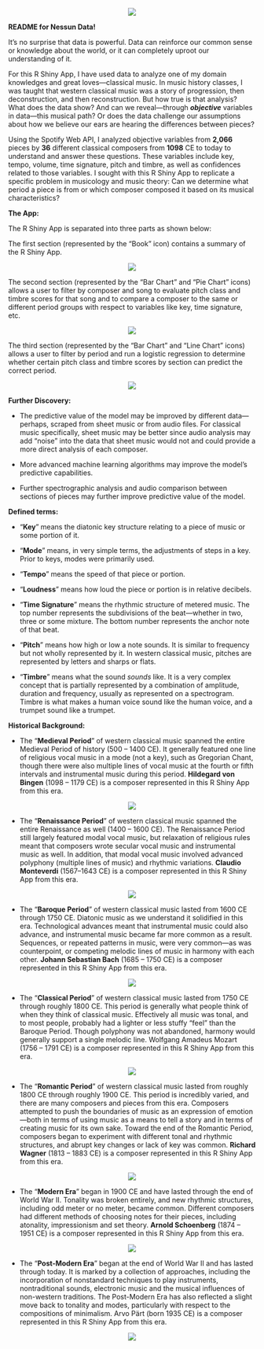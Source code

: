 <p align = "center">
    <img src = "https://user-images.githubusercontent.com/86251317/149637326-21825033-6ea4-429b-903b-a0560e10e49b.png" />
</p>

**README for Nessun Data!**

It’s no surprise that data is powerful. Data can reinforce our common sense or knowledge about the world, or it can completely uproot our understanding of it.

For this R Shiny App, I have used data to analyze one of my domain knowledges and great loves—classical music. In music history classes, I was taught that western classical music was a story of progression, then deconstruction, and then reconstruction. But how true is that analysis? What does the data show? And can we reveal—through ***objective*** variables in data—this musical path? Or does the data challenge our assumptions about how we believe our ears are hearing the differences between pieces?

Using the Spotify Web API, I analyzed objective variables from **2,066** pieces by **36** different classical composers from **1098** CE to today to understand and answer these questions. These variables include key, tempo, volume, time signature, pitch and timbre, as well as confidences related to those variables. I sought with this R Shiny App to replicate a specific problem in musicology and music theory: Can we determine what period a piece is from or which composer composed it based on its musical characteristics?

**The App:**

The R Shiny App is separated into three parts as shown below:

The first section (represented by the “Book” icon) contains a summary of the R Shiny App.

<p align = "center">
    <img src = "https://user-images.githubusercontent.com/86251317/149637565-1bc7ca7c-4b15-4ac8-9b68-cbeec3bb1943.png" />
</p>

The second section (represented by the “Bar Chart” and “Pie Chart” icons) allows a user to filter by composer and song to evaluate pitch class and timbre scores for that song and to compare a composer to the same or different period groups with respect to variables like key, time signature, etc.

<p align = "center">
    <img src = "https://user-images.githubusercontent.com/86251317/149637583-c662248c-31ac-49a6-853c-7843f449135b.png" />
</p>

The third section (represented by the “Bar Chart” and “Line Chart” icons) allows a user to filter by period and run a logistic regression to determine whether certain pitch class and timbre scores by section can predict the correct period.

<p align = "center">
    <img src = "https://user-images.githubusercontent.com/86251317/149637596-ee145c00-6a37-4fc6-b2bc-d6f958519801.png" />
</p>

**Further Discovery:**

-   The predictive value of the model may be improved by different data—perhaps, scraped from sheet music or from audio files. For classical music specifically, sheet music may be better since audio analysis may add “noise” into the data that sheet music would not and could provide a more direct analysis of each composer.
    
-   More advanced machine learning algorithms may improve the model’s predictive capabilities.
    
-   Further spectrographic analysis and audio comparison between sections of pieces may further improve predictive value of the model.

**Defined terms:**

-   “**Key**” means the diatonic key structure relating to a piece of music or some portion of it.
    
-   “**Mode**” means, in very simple terms, the adjustments of steps in a key. Prior to keys, modes were primarily used.
    
-   “**Tempo**” means the speed of that piece or portion.

-   “**Loudness**” means how loud the piece or portion is in relative decibels.
    
-   “**Time Signature**” means the rhythmic structure of metered music. The top number represents the subdivisions of the beat—whether in two, three or some mixture. The bottom number represents the anchor note of that beat.
    
-   “**Pitch**” means how high or low a note sounds. It is similar to frequency but not wholly represented by it. In western classical music, pitches are represented by letters and sharps or flats.
    
-   “**Timbre**” means what the sound *sounds* like. It is a very complex concept that is partially represented by a combination of amplitude,  duration and frequency, usually as represented on a spectrogram. Timbre is what makes a human voice sound like the human voice, and a trumpet sound like a trumpet.

**Historical Background:**

-   The “**Medieval Period**” of western classical music spanned the entire Medieval Period of history (500 – 1400 CE). It generally featured one line of religious vocal music in a mode (not a key), such as Gregorian Chant, though there were also multiple lines of vocal music at the fourth or fifth intervals and instrumental music during this period. **Hildegard von Bingen** (1098 – 1179 CE) is a composer represented in this R Shiny App from this era.

<p align = "center">
    <img src = "https://user-images.githubusercontent.com/86251317/149637464-589c4c10-b007-44a7-a39e-8c163425ebc9.png" />
</p>

-   The “**Renaissance Period**” of western classical music spanned the
    entire Renaissance as well (1400 – 1600 CE). The Renaissance Period
    still largely featured modal vocal music, but relaxation of religious rules meant that composers wrote secular vocal music and instrumental music as well. In addition, that modal vocal music involved advanced polyphony (multiple lines of music) and rhythmic variations. **Claudio Monteverdi** (1567–1643 CE) is a composer represented in this R Shiny App from this era.
    
<p align = "center">
    <img src = "https://user-images.githubusercontent.com/86251317/149637476-33f7c795-590c-4cf0-8ef5-0e633ee698f1.png" />
</p>

-   The “**Baroque Period**” of western classical music lasted from 1600 CE through 1750 CE. Diatonic music as we understand it solidified in this era. Technological advances meant that instrumental music could also advance, and instrumental music became far more common as a result. Sequences, or repeated patterns in music, were very common—as was counterpoint, or competing melodic lines of music in harmony with each other. **Johann Sebastian Bach** (1685 – 1750 CE) is a composer represented in this R Shiny App from this era.

<p align = "center">
    <img src = "https://user-images.githubusercontent.com/86251317/149637500-cb6e42c4-9a38-46ba-b776-a6271023d135.png" />
</p>

-   The “**Classical Period**” of western classical music lasted from 1750 CE through roughly 1800 CE. This period is generally what people think of when they think of classical music. Effectively all music was tonal, and to most people, probably had a lighter or less stuffy “feel” than the Baroque Period. Though polyphony was not abandoned, harmony would generally support a single melodic line. Wolfgang Amadeus Mozart (1756 – 1791 CE) is a composer represented in this R Shiny App from this era.

<p align = "center">
    <img src = "https://user-images.githubusercontent.com/86251317/149637512-58d7c47f-a99b-44eb-aa62-dd0c0890f00f.png" />
</p>

-   The “**Romantic Period**” of western classical music lasted from roughly 1800 CE through roughly 1900 CE. This period is incredibly varied, and there are many composers and pieces from this era. Composers attempted to push the boundaries of music as an expression of emotion—both in terms of using music as a means to tell a story and in terms of creating music for its own sake. Toward the end of the Romantic Period, composers began to experiment with different tonal and rhythmic structures, and abrupt key changes or lack of key was common. **Richard Wagner** (1813 – 1883 CE) is a composer represented in this R Shiny App from this era.

<p align = "center">
    <img src = "https://user-images.githubusercontent.com/86251317/149637530-56d88d25-f99d-4ce3-9806-c9293de5979c.png" />
</p>

-   The “**Modern Era**” began in 1900 CE and have lasted through the end of World War II. Tonality was broken entirely, and new rhythmic structures, including odd meter or no meter, became common. Different composers had different methods of choosing notes for their pieces, including atonality, impressionism and set theory. **Arnold Schoenberg** (1874 – 1951 CE) is a composer represented in this R Shiny App from this era.

<p align = "center">
    <img src = "https://user-images.githubusercontent.com/86251317/149637535-5a6a2f3f-157d-4b8f-b326-a97537bbadc6.png" />
</p>

-   The “**Post-Modern Era**” began at the end of World War II and has lasted through today. It is marked by a collection of approaches, including the incorporation of nonstandard techniques to play instruments, nontraditional sounds, electronic music and the musical influences of non-western traditions. The Post-Modern Era has also reflected a slight move back to tonality and modes, particularly with respect to the compositions of minimalism. Arvo Pärt (born 1935 CE) is a composer represented in this R Shiny App from this era.

<p align = "center">
    <img src = "https://user-images.githubusercontent.com/86251317/149637546-73464b66-b7d5-4c4b-aafa-86a829259bfd.png" />
</p>
